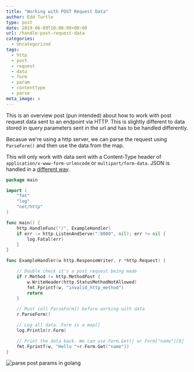 ```yaml
---
title: "Working with POST Request Data"
author: Edd Turtle
type: post
date: 2019-06-09T10:00:00+00:00
url: /handle-post-request-data
categories:
  - Uncategorized
tags:
  - http
  - post
  - request
  - data
  - form
  - param
  - contenttype
  - parse
meta_image: x
---
```

This is an overview post (pun intended) about how to work with post request data sent to an endpoint via HTTP. This is slightly different to data stored in query parameters sent in the url and has to be handled differently.

Becasue we're using a http server, we can parse the request using `ParseForm()` and then use the data from the map.

This will only work with data sent with a Content-Type header of `application/x-www-form-urlencode` or `multipart/form-data`. JSON is handled in a [different way](/json-decode-into-objects/).

```go
package main

import (
    "fmt"
    "log"
    "net/http"
)

func main() {
    http.HandleFunc("/", ExampleHandler)
    if err := http.ListenAndServe(":8080", nil); err != nil {
        log.Fatal(err)
    }
}

func ExampleHandler(w http.ResponseWriter, r *http.Request) {

    // Double check it's a post request being made
    if r.Method != http.MethodPost {
        w.WriteHeader(http.StatusMethodNotAllowed)
        fmt.Fprintf(w, "invalid_http_method")
        return
    }

    // Must call ParseForm() before working with data
    r.ParseForm()

    // Log all data. Form is a map[]
    log.Println(r.Form)

    // Print the data back. We can use Form.Get() or Form["name"][0]
    fmt.Fprintf(w, "Hello "+r.Form.Get("name"))
}
```

![parse post params in golang](/img/2019/post-params.png)
